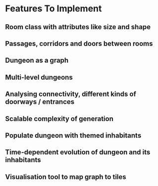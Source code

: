 # Features To Implement

## Room class with attributes like size and shape

## Passages, corridors and doors between rooms

## Dungeon as a graph

## Multi-level dungeons

## Analysing connectivity, different kinds of doorways / entrances

## Scalable complexity of generation

## Populate dungeon with themed inhabitants

## Time-dependent evolution of dungeon and its inhabitants

## Visualisation tool to map graph to tiles
